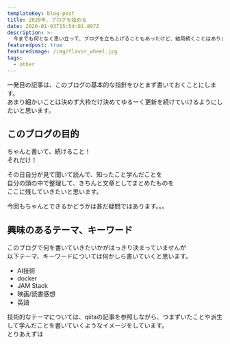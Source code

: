 ```yaml
---
templateKey: blog-post
title: 2020年、ブログを始める
date: 2020-01-03T15:54:01.897Z
description: >-
  今までも何となく思い立って、ブログを立ち上げることもあったけど、結局続くことはありませんでした。2020年。年号も変わり、東京オリンピックも開催されます。そんな時代の節目に便乗して、私もちゃんとブログを始めます。
featuredpost: true
featuredimage: /img/flavor_wheel.jpg
tags:
  - other
---
```

一発目の記事は、このブログの基本的な指針をひとまず書いておくことにします。  
あまり細かいことは決めず大枠だけ決めてゆるーく更新を続けていけるようにしたいと思います。

## このブログの目的

ちゃんと書いて、続けること！  
それだけ！  

その日自分が見て聞いて読んで、知ったこと学んだことを  
自分の頭の中で整理して、きちんと文章としてまとめたものを  
ここに残していきたいと思います。  

今回もちゃんとできるかどうかは甚だ疑問ではあります。。。

## 興味のあるテーマ、キーワード
このブログで何を書いていきたいかがはっきり決まっていませんが  
以下テーマ、キーワードについては何かしら書いていくと思います。

- AI技術
- docker
- JAM Stack
- 映画/読書感想
- 英語

技術的なテーマについては、qiitaの記事を参照しながら、つまずいたことや派生して学んだことを書いていくようなイメージをしています。  
とりあえずは
